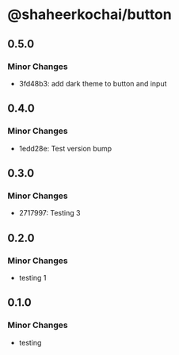 # @shaheerkochai/button

## 0.5.0

### Minor Changes

- 3fd48b3: add dark theme to button and input

## 0.4.0

### Minor Changes

- 1edd28e: Test version bump

## 0.3.0

### Minor Changes

- 2717997: Testing 3

## 0.2.0

### Minor Changes

- testing 1

## 0.1.0

### Minor Changes

- testing
